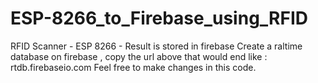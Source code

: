 # ESP-8266_to_Firebase_using_RFID
RFID Scanner - ESP 8266 - Result is stored in firebase
Create a raltime database on firebase , copy the url above that would end like : rtdb.firebaseio.com
Feel free to make changes in this code.
